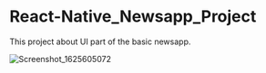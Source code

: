 # React-Native_Newsapp_Project

This project about UI part of the basic newsapp.

![Screenshot_1625605072](https://user-images.githubusercontent.com/47334942/124666141-42bc8f80-deb6-11eb-813a-b9d9e036f9f2.png)
